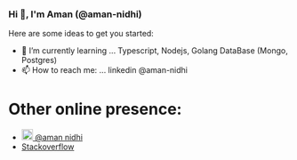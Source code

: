 ### Hi 👋, I'm Aman (@aman-nidhi)

<!--
**aman-nidhi/aman-nidhi** is a ✨ _special_ ✨ repository because its `README.md` (this file) appears on your GitHub profile.
-->

Here are some ideas to get you started:

- 🌱 I’m currently learning ... Typescript, Nodejs, Golang DataBase (Mongo, Postgres)
- 📫 How to reach me: ... linkedin @aman-nidhi


# Other online presence:
  - [<img height="20" src="https://cdn.svgporn.com/logos/linkedin.svg" > @aman nidhi</img>](https://www.linkedin.com/in/aman-nidhi/)
  - [Stackoverflow](https://stackoverflow.com/users/7020414/paperba1l)
